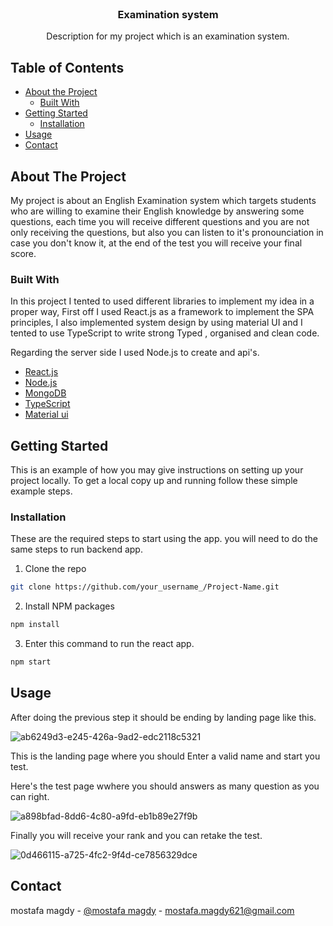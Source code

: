 
<!-- PROJECT LOGO -->
<br />
<p align="center">

  <h3 align="center">Examination system</h3>

  <p align="center">
    Description for my project which is an examination system.
  </p>
</p>



<!-- TABLE OF CONTENTS -->
## Table of Contents

* [About the Project](#about-the-project)
  * [Built With](#built-with)
* [Getting Started](#getting-started)
  * [Installation](#installation)
* [Usage](#usage)
* [Contact](#contact)



<!-- ABOUT THE PROJECT -->
## About The Project


My project is about an English Examination system which targets students who are willing to examine their English knowledge by answering some questions, each time you will receive different questions and you are not only receiving the questions, but also you can listen to it's pronounciation in case you don't know it, at the end of the test you will receive your final score.



### Built With
In this project I tented to used different libraries to implement my idea in a proper way, First off I used React.js as a framework to implement the SPA principles, I also implemented system design by using material UI and I tented to use TypeScript to write strong Typed , organised and clean code.

Regarding the server side I used Node.js to create and api's.

* [React.js](https://ar.reactjs.org)
* [Node.js](https://nodejs.org/en)
* [MongoDB](https://www.mongodb.com)
* [TypeScript](https://www.typescriptlang.org/)
* [Material ui](https://mui.com)



<!-- GETTING STARTED -->
## Getting Started

This is an example of how you may give instructions on setting up your project locally.
To get a local copy up and running follow these simple example steps.


### Installation

These are the required steps to start using the app.
you will need to do the same steps to run backend app.


1. Clone the repo
```sh
git clone https://github.com/your_username_/Project-Name.git
```
2. Install NPM packages
```sh
npm install
```
3. Enter this command to run the react app.
```sh
npm start
```


<!-- USAGE EXAMPLES -->
## Usage

After doing the previous step it should be ending by landing page like this.


![ab6249d3-e245-426a-9ad2-edc2118c5321](https://user-images.githubusercontent.com/37047996/178531045-788d652f-fdf5-4556-91fc-72fb9debda72.jpg)

This is the landing page where you should Enter a valid name and start you test.

Here's the test page wwhere you should answers as many question as you can right.


![a898bfad-8dd6-4c80-a9fd-eb1b89e27f9b](https://user-images.githubusercontent.com/37047996/178531127-f4b82d4d-34ae-467d-8f37-a053af043dd1.jpg)

Finally you will receive your rank and you can retake the test.

![0d466115-a725-4fc2-9f4d-ce7856329dce](https://user-images.githubusercontent.com/37047996/178531184-afb9f98b-b3a4-42d1-a825-1b701fae7fed.jpg)







<!-- CONTACT -->
## Contact

mostafa magdy - [@mostafa magdy](https://www.linkedin.com/in/mstgdy) - mostafa.magdy621@gmail.com

